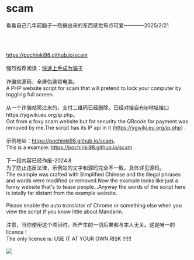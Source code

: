 # scam
看看自己几年前脑子一热搞出来的东西感觉有点可爱————2025/2/21
##
<br><br>
https://pochinki98.github.io/scam
<br><br>
强烈推荐阅读：<a href='quickstart.md'>快速上手成为骗子</a>
<br>
<br>
诈骗站源码，全屏伪装锁电脑。 <br>A PHP website script for scam that will pretend to lock your computer by toggling full screen.
<br>
<br>
从一个诈骗站爬过来的，支付二维码已经删除。已经对接自有ip地址接口https://ygwiki.eu.org/ip.php。<br>Got from a foxy scam website but for security the QRcode for payment was removed by me.The script has its IP api in it (https://ygwiki.eu.org/ip.php) .
<br>
<br>
示例地址：https://pochinki98.github.io/scam</a>。<br>This is a example: https://pochinki98.github.io/scam .
<br>
<br>
下一段内容已经作废-2024.8
<br>
为了防止违反法律，示例站的文字和源码完全不一致，具体详见源码。<br>The example was crafted with Simplified Chinese and the illegal phrases and words were modified or removed.Now the example looks like just a funny website that's to tease people...Anyway the words of the script here is totally far distant from the example website.
<br>
<br>
Please enable the auto translator of Chrome or something else when you view the script if you know little about Mandarin.
<br>
<br>
注意，当你使用这个项目时，所产生的一切后果都与本人无关。这是唯一的licence！<br>The only licence is: USE IT AT YOUR OWN RISK !!!!!!
<br><br><img src='https://ygwiki.eu.org/lib/tpl/dokuwiki/images/logo.png'>
